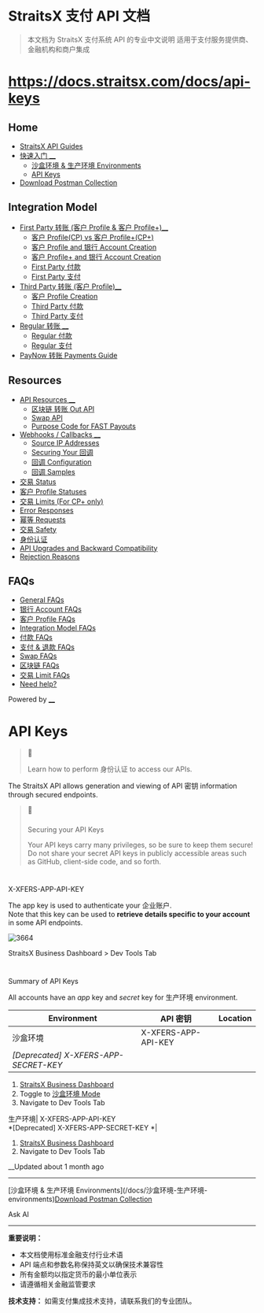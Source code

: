 # StraitsX 支付 API 文档

> 本文档为 StraitsX 支付系统 API 的专业中文说明
> 适用于支付服务提供商、金融机构和商户集成

# https://docs.straitsx.com/docs/api-keys

## Home

  * [StraitsX API Guides](/docs/introduction)
  * [快速入门 __](/docs/getting-started)
    * [沙盒环境 & 生产环境 Environments](/docs/沙盒环境-生产环境-environments)
    * [API Keys](/docs/api-keys)
  * [Download Postman Collection](/docs/download-postman-collection)

## Integration Model

  * [First Party 转账 (客户 Profile & 客户 Profile+)__](/docs/first-party-转账)
    * [客户 Profile(CP) vs 客户 Profile+(CP+)](/docs/客户-profilecp-vs-客户-profilecp)
    * [ 客户 Profile and 银行 Account Creation](/docs/客户-profile-and-银行-account-creation)
    * [客户 Profile+ and 银行 Account Creation](/docs/客户-profile-and-银行-account-creation-1)
    * [First Party 付款](/docs/first-party-付款)
    * [First Party 支付](/docs/first-party-支付)
  * [Third Party 转账 (客户 Profile)__](/docs/third-party-转账)
    * [客户 Profile Creation](/docs/客户-profile-creation)
    * [ Third Party 付款](/docs/third-party-付款)
    * [Third Party 支付](/docs/third-party-支付)
  * [Regular 转账 __](/docs/regular-转账)
    * [Regular 付款](/docs/regular-付款)
    * [ Regular 支付](/docs/regular-支付)
  * [PayNow 转账 Payments Guide](/docs/PayNow-转账-payments-guide)

## Resources

  * [API Resources __](/docs/区块链-转账-out-guide)
    * [区块链 转账 Out API](/docs/区块链-转账-out-guide)
    * [ Swap API](/docs/swap-api)
    * [Purpose Code for FAST Payouts](/docs/purpose-code-for-FAST-payouts)
  * [Webhooks / Callbacks __](/docs/source-ip-addresses)
    * [Source IP Addresses](/docs/source-ip-addresses)
    * [ Securing Your 回调](/docs/securing-your-回调)
    * [回调 Configuration](/docs/回调-configuration)
    * [回调 Samples](/docs/回调-samples)
  * [交易 Status](/docs/交易-status)
  * [客户 Profile Statuses](/docs/客户-profile-statuses)
  * [交易 Limits (For CP+ only)](/docs/交易-limits-for-cp-only)
  * [Error Responses](/docs/errors)
  * [幂等 Requests](/docs/幂等-requests)
  * [交易 Safety](/docs/交易-safety)
  * [身份认证](/docs/身份认证)
  * [API Upgrades and Backward Compatibility](/docs/backward-compatibility)
  * [Rejection Reasons](/docs/rejection-reasons)

## FAQs

  * [General FAQs](/docs/common-faqs)
  * [银行 Account FAQs](/docs/银行-account-faqs)
  * [客户 Profile FAQs](/docs/客户-profile-faqs)
  * [Integration Model FAQs](/docs/integration-model-faqs)
  * [付款 FAQs](/docs/付款-faqs)
  * [支付 & 退款 FAQs](/docs/支付-faqs)
  * [Swap FAQs](/docs/swap-faqs)
  * [区块链 FAQs](/docs/区块链-faqs)
  * [交易 Limit FAQs](/docs/交易-limit-faqs)
  * [Need help?](/docs/support)

Powered by [ __](https://readme.com?ref_src=hub&project=straitsx)

# API Keys

> 📗
>
> Learn how to perform 身份认证 to access our APIs.

The StraitsX API allows generation and viewing of API 密钥 information through
secured endpoints.

> 🚧
>
> ###
>
> Securing your API Keys
>
> Your API keys carry many privileges, so be sure to keep them secure! Do not
> share your secret API keys in publicly accessible areas such as GitHub,
> client-side code, and so forth.

#

X-XFERS-APP-API-KEY

The app key is used to authenticate your 企业账户.  
Note that this key can be used to **retrieve details specific to your
account** in some API endpoints.

![3664](https://files.readme.io/7efc058-APP_API_KEY.png)

StraitsX Business Dashboard > Dev Tools Tab

#

Summary of API Keys

All accounts have an _app_ key and _secret_ key for 生产环境 environment.

Environment| API 密钥| Location  
---|---|---  
沙盒环境| X-XFERS-APP-API-KEY  
_[Deprecated] X-XFERS-APP-SECRET-KEY_|

  1. [StraitsX Business Dashboard](https://straitsx-biz.xfers.com)
  2. Toggle to [沙盒环境 Mode](https://docs.straitsx.com/docs/沙盒环境-生产环境-environments#switching-between-environments)
  3. Navigate to Dev Tools Tab

  
生产环境| X-XFERS-APP-API-KEY  
*[Deprecated] X-XFERS-APP-SECRET-KEY *| 

  1. [StraitsX Business Dashboard](https://straitsx-biz.xfers.com)
  2. Navigate to Dev Tools Tab

  
  
__Updated about 1 month ago

* * *

[沙盒环境 & 生产环境 Environments](/docs/沙盒环境-生产环境-
environments)[Download Postman Collection](/docs/download-postman-collection)

Ask AI



---

**重要说明：**
- 本文档使用标准金融支付行业术语
- API 端点和参数名称保持英文以确保技术兼容性
- 所有金额均以指定货币的最小单位表示
- 请遵循相关金融监管要求

**技术支持：**
如需支付集成技术支持，请联系我们的专业团队。
